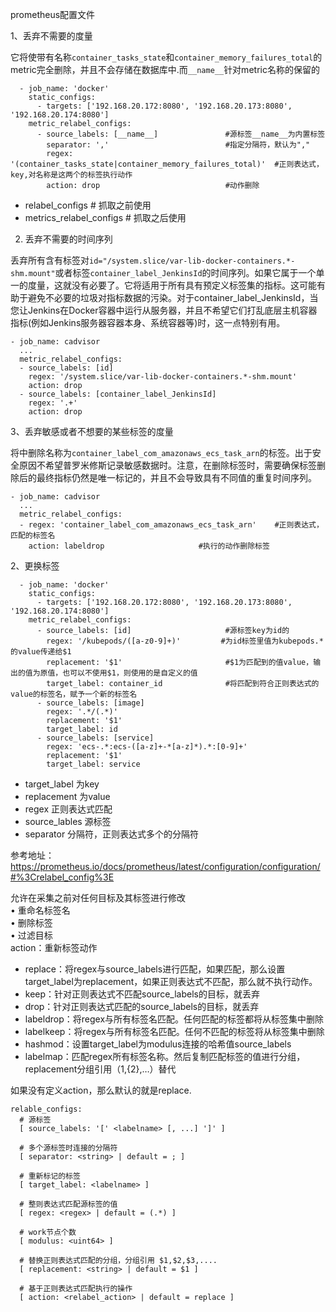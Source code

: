 prometheus配置文件

1、丢弃不需要的度量

它将使带有名称`container_tasks_state`和`container_memory_failures_total`的metric完全删除，并且不会存储在数据库中.而`__name__`针对metric名称的保留的
```
  - job_name: 'docker'
    static_configs:
      - targets: ['192.168.20.172:8080', '192.168.20.173:8080', '192.168.20.174:8080']
    metric_relabel_configs:
      - source_labels: [__name__]               #源标签__name__为内置标签
        separator: ','                          #指定分隔符，默认为","
        regex: '(container_tasks_state|container_memory_failures_total)'  #正则表达式，key,对名称是这两个的标签执行动作
        action: drop                            #动作删除
```
- relabel_configs # 抓取之前使用
- metrics_relabel_configs # 抓取之后使用


2. 丢弃不需要的时间序列

丢弃所有含有标签对`id="/system.slice/var-lib-docker-containers.*-shm.mount"`或者标签`container_label_JenkinsId`的时间序列。如果它属于一个单一的度量，这就没有必要了。它将适用于所有具有预定义标签集的指标。这可能有助于避免不必要的垃圾对指标数据的污染。对于container_label_JenkinsId，当您让Jenkins在Docker容器中运行从服务器，并且不希望它们打乱底层主机容器指标(例如Jenkins服务器容器本身、系统容器等)时，这一点特别有用。

```
- job_name: cadvisor
  ...
  metric_relabel_configs:
  - source_labels: [id]
    regex: '/system.slice/var-lib-docker-containers.*-shm.mount'
    action: drop
  - source_labels: [container_label_JenkinsId]
    regex: '.+'
    action: drop
```

3、丢弃敏感或者不想要的某些标签的度量

将中删除名称为`container_label_com_amazonaws_ecs_task_arn`的标签。出于安全原因不希望普罗米修斯记录敏感数据时。注意，在删除标签时，需要确保标签删除后的最终指标仍然是唯一标记的，并且不会导致具有不同值的重复时间序列。

```
- job_name: cadvisor
  ...
  metric_relabel_configs:
  - regex: 'container_label_com_amazonaws_ecs_task_arn'    #正则表达式，匹配的标签名
    action: labeldrop                     #执行的动作删除标签
```


2、更换标签  
```
  - job_name: 'docker'
    static_configs:
      - targets: ['192.168.20.172:8080', '192.168.20.173:8080', '192.168.20.174:8080']
    metric_relabel_configs:
      - source_labels: [id]                     #源标签key为id的
        regex: '/kubepods/([a-z0-9]+)'         #为id标签里值为kubepods.*的value传递给$1
        replacement: '$1'                       #$1为匹配到的值value，输出的值为原值，也可以不使用$1，则使用的是自定义的值
        target_label: container_id              #将匹配到符合正则表达式的value的标签名，赋予一个新的标签名
      - source_labels: [image]
        regex: '.*/(.*)'
        replacement: '$1'
        target_label: id
      - source_labels: [service]
        regex: 'ecs-.*:ecs-([a-z]+-*[a-z]*).*:[0-9]+'
        replacement: '$1'
        target_label: service
```  
- target_label 为key
- replacement 为value
- regex 正则表达式匹配
- source_lables 源标签
- separator 分隔符，正则表达式多个的分隔符

参考地址：
https://prometheus.io/docs/prometheus/latest/configuration/configuration/#%3Crelabel_config%3E



允许在采集之前对任何目标及其标签进行修改  
• 重命名标签名  
• 删除标签  
• 过滤目标  
action：重新标签动作
- replace：将regex与source_labels进行匹配，如果匹配，那么设置target_label为replacement，如果正则表达式不匹配，那么就不执行动作。
- keep：针对正则表达式不匹配source_labels的目标，就丢弃
- drop：针对正则表达式匹配的source_labels的目标，就丢弃
- labeldrop：将regex与所有标签名匹配。任何匹配的标签都将从标签集中删除
- labelkeep：将regex与所有标签名匹配。任何不匹配的标签将从标签集中删除
- hashmod：设置target_label为modulus连接的哈希值source_labels
- labelmap：匹配regex所有标签名称。然后复制匹配标签的值进行分组，replacement分组引用（${1},${2},…）替代

如果没有定义action，那么默认的就是replace.

```
relable_configs:
  # 源标签
  [ source_labels: '[' <labelname> [, ...] ']' ]
  
  # 多个源标签时连接的分隔符
  [ separator: <string> | default = ; ]
  
  # 重新标记的标签
  [ target_label: <labelname> ]
  
  # 整则表达式匹配源标签的值
  [ regex: <regex> | default = (.*) ]
  
  # work节点个数
  [ modulus: <uint64> ]
  
  # 替换正则表达式匹配的分组，分组引用 $1,$2,$3,....
  [ replacement: <string> | default = $1 ]
  
  # 基于正则表达式匹配执行的操作
  [ action: <relabel_action> | default = replace ]
```  
